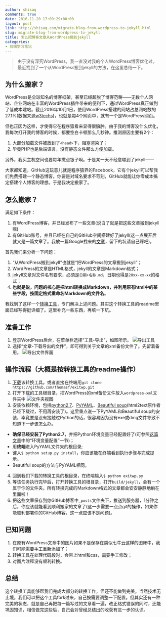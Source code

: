 ```yaml
---
author: shisaq
comments: true
date: 2016-11-20 17:09:29+00:00
layout: post
link: http://shisaq.com/migrate-blog-from-wordpress-to-jekyll.html
slug: migrate-blog-from-wordpress-to-jekyll
title: 怎么把博客文章从WordPress搬到jekyll
categories:
- 前端学习笔记
---
```


> 由于没有深究WordPress，我一直没对我的个人WordPress博客优化过。最近找到了一个从WordPress搬到jekyll的方法，在这里总结一下。

## 为什么搬家？

WordPress是全球知名的博客框架，甚至已经超脱了博客范畴——无数个人网站、企业网站在丰富的WordPress插件带来的便利下，通过WordPress真正做到了低成本建站。截止2016年10月1日，使用WordPress搭建的网站占总网站数的27.1%(数据来源[w3techs](https://w3techs.com/))，也就是每4个网页中，就有一个是WordPress网页。

但也正因为这样，才使得它在程序猿看来显得很臃肿。由于我的博客没什么优化，我每次打开我的博客的时候，都要空白卡顿那么几秒钟。推测原因主要有2个：

1. 大部分加载文件被放到了`<head>`下，阻塞渲染了；
2. 毕竟PHP也是后端语言，没有静态文件那么方便加载。

另外，我买主机空间也要每年撒点银子啊。于是某一天不经意瞟到了jekyll——

大家都知道，GitHub这玩意儿就是程序猿界的Facebook，它有个jekyll可以帮我们免费搭建一个静态博客，你要是对域名要求不苛刻，GitHub就能让你零成本搞定搭建个人博客的理想。于是我决定搬家了。

## 怎么搬家？

满足如下条件：

1. 有WordPress博客，并已经发布了一些文章(说白了就是把这些文章搬到jekyll嘛)
2. 有GitHub账号，并且已经在自己的GitHub空间搭建好了jekyll(这一点展开后就又是一篇文章了。我放一篇Google找来的[文章](http://cenalulu.github.io/jekyll/how-to-build-a-blog-using-jekyll-markdown/)，留下的坑请自己踩吧)。

首先我们来分析一下问题：

1. “从WordPress搬到jekyll”也就是“把WordPress的文章搬到jekyll”；
2. WordPress的文章是HTML格式，jekyll的文章是Markdown格式；
3. jekyll文章对文件名有要求，必须是`日期+名称.md`，日期也得是`20xx-xx-xx`的格式；
4. **也就是说，问题的核心是把html转换成Markdown，并利用原有html中的某些字段，按固定格式重命名Markdown的文件名**。

我找到了这样一个[转换工具](https://github.com/thomasf/exitwp)，专门解决上述问题。其实这个转换工具的readme里面已经写得挺详细了。这里补充一些东西，再填一下坑。

## 准备工作

1. 登录WordPress后台，在菜单栏选择“工具-导出”，如图所示。
  ![导出工具](http://7xpx1z.com1.z0.glb.clouddn.com/export.png)
2. 选择“文章-下载导出的文件”，即可得到关于文章的xml备份文件了。先留着备用。
  ![导出文件界面](http://7xpx1z.com1.z0.glb.clouddn.com/export2.png)

## 操作流程（大概是按转换工具的readme操作）

1. [下载](https://github.com/thomasf/exitwp/zipball/master)该转换工具，或者直接在终端用`git clone https://github.com/thomasf/exitwp.git`
2. 打开下载的工具根目录，把WordPress的xml备份文件放入`wordpress-xml`文件夹中
  ![文件夹视图](http://7xpx1z.com1.z0.glb.clouddn.com/exitwplist.png)
3. 安装依赖环境，包括[python2.7](http://python.org/)、[PyYAML](http://pyyaml.org/wiki/PyYAML)、[Beautiful soup](https://www.crummy.com/software/BeautifulSoup/#Download)(html2text原作者已经下载过，不用再安装了)。这里重点说一下PyYAML和Beautiful soup的安装，毕竟要是没有接触过Python的话，很容易因为没有exe或dmg文件导致不知道下一步该怎么办。
  * **确保已经安装了Python2.7**，并把Python环境变量已经配置好了(可参照[这篇文章](http://www.runoob.com/python/python-install.html)中的“环境变量配置”一节)；
  * 用**终端**进入PyYAML文件夹的根目录;
  * 键入`$ python setup.py install`，你应该能在终端看到执行步骤与完成提示。
  * Beautiful soup的方法与PyYAML相同。
4. 回到我们下载的转换工具的根目录，在终端输入`$ python exitwp.py`
5. 等该任务执行完毕后，打开转换工具的根目录，打开`build/jekyll`，会有一个属于你的文件夹，所有转换完成的Markdown格式的文章都会安安静静地躺在里面啦！
6. 把这些文章保存到你GitHub博客中`_posts`文件夹下，推送到服务器，1分钟之后，你应该就能看到顺利搬家的文章了(这一步需要一点点git的操作，如果你能顺利部署你的GitHub博客，这一点应该不是问题)。

## 已知问题

1. 在原有WordPress文章中的图片如果不是保存在类似七牛云这样的图床中，我们可能需要手工重新添加了；
2. 转换工具在处理代码段时，会带上html和css，需要手工修改；
3. 对图片注释没有顺利转换。

## 总结

这个转换工具能够帮我们完成大部分的转换工作，但还不能做到完美。当然技术无止境，我们可以把这个工具fork过来，自己按需要调整一下配置。但其实还有一种完美的状态，就是自己再把每一篇写过的文章看一遍，改正格式错误的同时，还能巩固知识，相信做完这些后，自己会对曾经总结出的收获有进一步的认识。
